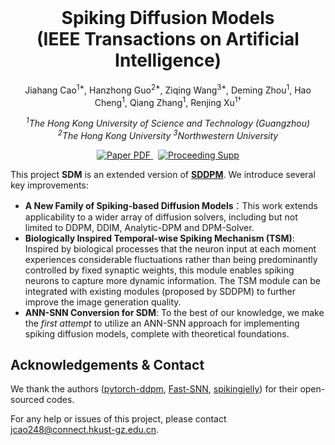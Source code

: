 <br />
<p align="center">
  <h1 align="center">Spiking Diffusion Models
    <br>
(IEEE Transactions on Artificial Intelligence)</h1>
  <p align="center" >
    Jiahang Cao<sup>1*</sup>,
    Hanzhong Guo<sup>2*</sup>,
    Ziqing Wang<sup>3*</sup>,
    Deming Zhou<sup>1</sup>,
    Hao Cheng<sup>1</sup>,
    Qiang Zhang<sup>1</sup>,
    Renjing Xu<sup>1†</sup>
<!--     <a href="https://evelinehong.github.io">Jiahang Cao*</a>,
    <a href="https://haoyuzhen.com">Ziqing Wang*</a>,
    <a href="https://peihaochen.github.io">Hanzhong Guo*</a>,
    <a href="https://zsh2000.github.io">Hao Cheng</a>,
    <a href="https://yilundu.github.io">Qiang Zhang</a>,
    <a href="https://zfchenunique.github.io">Renjing Xu</a> -->
  </p>
  <p align="center" >
    <em><sup>1</sup>The Hong Kong University of Science and Technology (Guangzhou)</em>
    <br>
    <em><sup>2</sup>The Hong Kong University</em> 
    <em><sup>3</sup>Northwestern University</em> 
  </p>
  <p align="center">
    <a href='https://github.com/AndyCao1125/SDM'>
      <img src='https://img.shields.io/badge/Paper-PDF-red?style=flat&logo=arXiv&logoColor=red' alt='Paper PDF'>
    </a>
    <a href='https://github.com/AndyCao1125/SDM' style='padding-left: 0.5rem;'>
      <img src='https://img.shields.io/badge/Proceeding-HTML-blue?style=flat&logo=Google%20chrome&logoColor=blue' alt='Proceeding Supp'>
    </a>
  </p>
<!--   <p align="center">
    <img src="figs/illustration_main.png" alt="Logo" width="80%">
  </p> -->
</p>


This project **SDM** is an extended version of [**SDDPM**](https://github.com/AndyCao1125/SDDPM). We introduce several key improvements:

- **A New Family of Spiking-based Diffusion Models**：This work extends applicability to a wider array of diffusion solvers, including but not limited to DDPM, DDIM, Analytic-DPM and DPM-Solver.
- **Biologically Inspired Temporal-wise Spiking Mechanism (TSM)**: Inspired by biological processes that the neuron input at each moment experiences considerable fluctuations rather than being predominantly controlled by fixed synaptic weights, this module enables spiking neurons to capture more dynamic information. The TSM module can be integrated with existing modules (proposed by SDDPM) to further improve the image generation quality.
- **ANN-SNN Conversion for SDM**: To the best of our knowledge, we make the *first attempt* to utilize an ANN-SNN approach for implementing spiking diffusion models, complete with theoretical foundations.





## Acknowledgements & Contact
We thank the authors ([pytorch-ddpm](https://github.com/w86763777/pytorch-ddpm), [Fast-SNN](https://github.com/yangfan-hu/Fast-SNN), [spikingjelly](https://github.com/fangwei123456/spikingjelly)) for their open-sourced codes.

For any help or issues of this project, please contact jcao248@connect.hkust-gz.edu.cn.
